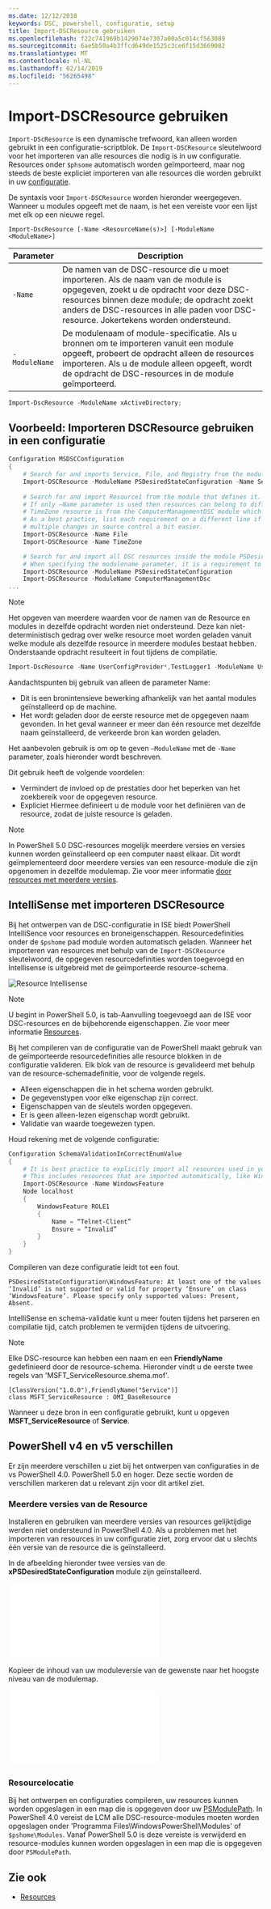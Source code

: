 ```yaml
---
ms.date: 12/12/2018
keywords: DSC, powershell, configuratie, setup
title: Import-DSCResource gebruiken
ms.openlocfilehash: f22c741969b1429074e7307a00a5c014cf563089
ms.sourcegitcommit: 6ae5b50a4b3ffcd649de1525c3ce6f15d3669082
ms.translationtype: MT
ms.contentlocale: nl-NL
ms.lasthandoff: 02/14/2019
ms.locfileid: "56265498"
---
```

# <a name="using-import-dscresource"></a>Import-DSCResource gebruiken

`Import-DScResource` is een dynamische trefwoord, kan alleen worden gebruikt in een configuratie-scriptblok. De `Import-DSCResource` sleutelwoord voor het importeren van alle resources die nodig is in uw configuratie. Resources onder `$phsome` automatisch worden geïmporteerd, maar nog steeds de beste expliciet importeren van alle resources die worden gebruikt in uw [configuratie](Configurations.md).

De syntaxis voor `Import-DSCResource` worden hieronder weergegeven.  Wanneer u modules opgeeft met de naam, is het een vereiste voor een lijst met elk op een nieuwe regel.

```syntax
Import-DscResource [-Name <ResourceName(s)>] [-ModuleName <ModuleName>]
```

|Parameter  |Description  |
|---------|---------|
|`-Name`|De namen van de DSC-resource die u moet importeren. Als de naam van de module is opgegeven, zoekt u de opdracht voor deze DSC-resources binnen deze module; de opdracht zoekt anders de DSC-resources in alle paden voor DSC-resource. Jokertekens worden ondersteund.|
|`-ModuleName`|De modulenaam of module-specificatie.  Als u bronnen om te importeren vanuit een module opgeeft, probeert de opdracht alleen de resources importeren. Als u de module alleen opgeeft, wordt de opdracht de DSC-resources in de module geïmporteerd.|

```powershell
Import-DscResource -ModuleName xActiveDirectory;
```

## <a name="example-use-import-dscresource-within-a-configuration"></a>Voorbeeld: Importeren DSCResource gebruiken in een configuratie

```powershell
Configuration MSDSCConfiguration
{
    # Search for and imports Service, File, and Registry from the module PSDesiredStateConfiguration.
    Import-DSCResource -ModuleName PSDesiredStateConfiguration -Name Service, File, Registry
    
    # Search for and import Resource1 from the module that defines it.
    # If only –Name parameter is used then resources can belong to different PowerShell modules as well.
    # TimeZone resource is from the ComputerManagementDSC module which is not installed by default.
    # As a best practice, list each requirement on a different line if possible.  This makes reviewing
    # multiple changes in source control a bit easier.
    Import-DSCResource -Name File
    Import-DSCResource -Name TimeZone

    # Search for and import all DSC resources inside the module PSDesiredStateConfiguration.
    # When specifying the modulename parameter, it is a requirement to list each on a new line.
    Import-DSCResource -ModuleName PSDesiredStateConfiguration
    Import-DSCResource -ModuleName ComputerManagementDsc
...
```

> [!NOTE]
> Het opgeven van meerdere waarden voor de namen van de Resource en modules in dezelfde opdracht worden niet ondersteund. Deze kan niet-deterministisch gedrag over welke resource moet worden geladen vanuit welke module als dezelfde resource in meerdere modules bestaat hebben. Onderstaande opdracht resulteert in fout tijdens de compilatie.
>
> ```powershell
> Import-DscResource -Name UserConfigProvider*,TestLogger1 -ModuleName UserConfigProv,PsModuleForTestLogger
> ```

Aandachtspunten bij gebruik van alleen de parameter Name:

- Dit is een bronintensieve bewerking afhankelijk van het aantal modules geïnstalleerd op de machine.
- Het wordt geladen door de eerste resource met de opgegeven naam gevonden. In het geval wanneer er meer dan één resource met dezelfde naam geïnstalleerd, de verkeerde bron kan worden geladen.

Het aanbevolen gebruik is om op te geven `–ModuleName` met de `-Name` parameter, zoals hieronder wordt beschreven.

Dit gebruik heeft de volgende voordelen:

- Vermindert de invloed op de prestaties door het beperken van het zoekbereik voor de opgegeven resource.
- Expliciet Hiermee definieert u de module voor het definiëren van de resource, zodat de juiste resource is geladen.

> [!NOTE]
> In PowerShell 5.0 DSC-resources mogelijk meerdere versies en versies kunnen worden geïnstalleerd op een computer naast elkaar. Dit wordt geïmplementeerd door meerdere versies van een resource-module die zijn opgenomen in dezelfde modulemap.
> Zie voor meer informatie [door resources met meerdere versies](sxsresource.md).

## <a name="intellisense-with-import-dscresource"></a>IntelliSense met importeren DSCResource

Bij het ontwerpen van de DSC-configuratie in ISE biedt PowerShell IntelliSence voor resources en broneigenschappen. Resourcedefinities onder de `$pshome` pad module worden automatisch geladen. Wanneer het importeren van resources met behulp van de `Import-DSCResource` sleutelwoord, de opgegeven resourcedefinities worden toegevoegd en Intellisense is uitgebreid met de geïmporteerde resource-schema.

![Resource Intellisense](/media/resource-intellisense.png)

> [!NOTE]
> U begint in PowerShell 5.0, is tab-Aanvulling toegevoegd aan de ISE voor DSC-resources en de bijbehorende eigenschappen. Zie voor meer informatie [Resources](../resources/resources.md).

Bij het compileren van de configuratie van de PowerShell maakt gebruik van de geïmporteerde resourcedefinities alle resource blokken in de configuratie valideren.
Elk blok van de resource is gevalideerd met behulp van de resource-schemadefinitie, voor de volgende regels.

- Alleen eigenschappen die in het schema worden gebruikt.
- De gegevenstypen voor elke eigenschap zijn correct.
- Eigenschappen van de sleutels worden opgegeven.
- Er is geen alleen-lezen eigenschap wordt gebruikt.
- Validatie van waarde toegewezen typen.

Houd rekening met de volgende configuratie:

```powershell
Configuration SchemaValidationInCorrectEnumValue
{
    # It is best practice to explicitly import all resources used in your Configuration.
    # This includes resources that are imported automatically, like WindowsFeature.
    Import-DSCResource -Name WindowsFeature
    Node localhost
    {
        WindowsFeature ROLE1
        {
            Name = “Telnet-Client”
            Ensure = “Invalid”
        }
    }
}
```

Compileren van deze configuratie leidt tot een fout.

```output
PSDesiredStateConfiguration\WindowsFeature: At least one of the values ‘Invalid’ is not supported or valid for property ‘Ensure’ on class ‘WindowsFeature’. Please specify only supported values: Present, Absent.
```

IntelliSense en schema-validatie kunt u meer fouten tijdens het parseren en compilatie tijd, catch problemen te vermijden tijdens de uitvoering.

> [!NOTE]
> Elke DSC-resource kan hebben een naam en een **FriendlyName** gedefinieerd door de resource-schema. Hieronder vindt u de eerste twee regels van 'MSFT_ServiceResource.shema.mof'.
> ```syntax
> [ClassVersion("1.0.0"),FriendlyName("Service")]
> class MSFT_ServiceResource : OMI_BaseResource
> ```
> Wanneer u deze bron in een configuratie gebruikt, kunt u opgeven **MSFT_ServiceResource** of **Service**.

## <a name="powershell-v4-and-v5-differences"></a>PowerShell v4 en v5 verschillen

Er zijn meerdere verschillen u ziet bij het ontwerpen van configuraties in de vs PowerShell 4.0. PowerShell 5.0 en hoger. Deze sectie worden de verschillen markeren dat u relevant zijn voor dit artikel ziet.

### <a name="multiple-resource-versions"></a>Meerdere versies van de Resource

Installeren en gebruiken van meerdere versies van resources gelijktijdige werden niet ondersteund in PowerShell 4.0. Als u problemen met het importeren van resources in uw configuratie ziet, zorg ervoor dat u slechts één versie van de resource die is geïnstalleerd.

In de afbeelding hieronder twee versies van de **xPSDesiredStateConfiguration** module zijn geïnstalleerd.

![Meerdere Resource-versies vast](/media/multiple-resource-versions-broken.md)

Kopieer de inhoud van uw moduleversie van de gewenste naar het hoogste niveau van de modulemap.

![Meerdere Resource-versies vast](/media/multiple-resource-versions-fixed.md)

### <a name="resource-location"></a>Resourcelocatie

Bij het ontwerpen en configuraties compileren, uw resources kunnen worden opgeslagen in een map die is opgegeven door uw [PSModulePath](/powershell/developer/module/modifying-the-psmodulepath-installation-path). In PowerShell 4.0 vereist de LCM alle DSC-resource-modules moeten worden opgeslagen onder 'Programma Files\WindowsPowerShell\Modules' of `$pshome\Modules`. Vanaf PowerShell 5.0 is deze vereiste is verwijderd en resource-modules kunnen worden opgeslagen in een map die is opgegeven door `PSModulePath`.

## <a name="see-also"></a>Zie ook

- [Resources](../resources/resources.md)
